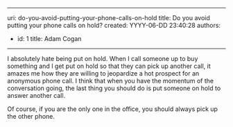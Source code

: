 

---
uri: do-you-avoid-putting-your-phone-calls-on-hold
title: Do you avoid putting your phone calls on hold?
created: YYYY-06-DD 23:40:28
authors:
  - id: 1
    title: Adam Cogan
---




<span class='intro'> <p class="ssw15-rteElement-P">I absolutely hate being put on hold. When I call someone up to buy something and I get put on hold so that they can pick up another call, it amazes me how they are willing to jeopardize a hot prospect for an anonymous phone call. I think that when you have the momentum of the conversation going, the last thing you should do is put someone on hold to answer another call.<br></p> </span>

<p class="ssw15-rteElement-P">​Of course, if you are the only one in the office, you should always pick up the other phone.​<br></p>


